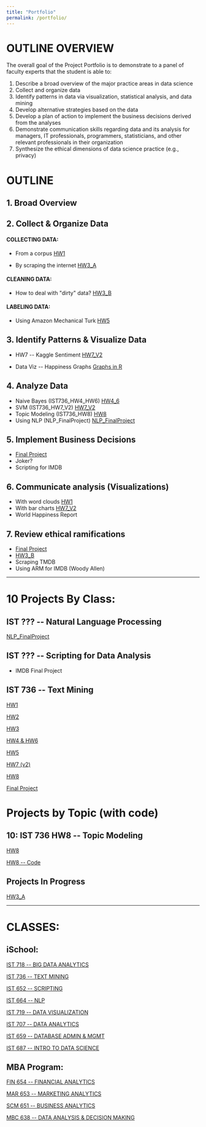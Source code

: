 ```yaml
---
title: "Portfolio"
permalink: /portfolio/
---
```


# OUTLINE OVERVIEW

The overall goal of the Project Portfolio is to demonstrate to a panel of faculty experts that the student is able to:

1. Describe a broad overview of the major practice areas in data science
2. Collect and organize data
3. Identify patterns in data via visualization, statistical analysis, and data mining
4. Develop alternative strategies based on the data
5. Develop a plan of action to implement the business decisions derived from the analyses
6. Demonstrate communication skills regarding data and its analysis for managers, IT professionals,
programmers, statisticians, and other relevant professionals in their organization
7. Synthesize the ethical dimensions of data science practice (e.g., privacy)

# OUTLINE

## 1. Broad Overview

## 2. Collect & Organize Data

#### COLLECTING DATA:

* From a corpus
[HW1](https://danielcaraway.github.io/assets/portfolio/IST736/IST736_HW1.pdf)

* By scraping the internet 
[HW3_A](https://danielcaraway.github.io/assets/portfolio/IST736/IST736_HW3.pdf)

#### CLEANING DATA: 

* How to deal with "dirty" data? 
[HW3_B](https://danielcaraway.github.io/assets/portfolio/IST736/IST736_HW3_dirtydata.pdf)

#### LABELING DATA:

* Using Amazon Mechanical Turk
[HW5](https://danielcaraway.github.io/assets/portfolio/IST736/IST736_HW5.pdf)


## 3. Identify Patterns & Visualize Data

* HW7 -- Kaggle Sentiment 
[HW7_V2](https://danielcaraway.github.io/assets/portfolio/IST736/IST736_HW7_V2.pdf)

* Data Viz -- Happiness Graphs
[Graphs in R](https://yesthisiskendra.github.io/datascience/data_visualization/IST_719_best_happiness_plots.html)

## 4. Analyze Data

* Naive Bayes (IST736_HW4_HW6)
[HW4_6](https://danielcaraway.github.io/assets/portfolio/IST736/IST736_HW4_HW6.pdf)
* SVM (IST736_HW7_V2)
[HW7_V2](https://danielcaraway.github.io/assets/portfolio/IST736/IST736_HW7_V2.pdf)
* Topic Modeling (IST736_HW8)
[HW8](https://danielcaraway.github.io/assets/portfolio/IST736/IST736_HW8.pdf)
* Using NLP (NLP_FinalProject)
[NLP_FinalProject](https://danielcaraway.github.io/assets/portfolio/NLP_FinalProject_KaggleSentiment.pdf)

## 5. Implement Business Decisions

* [Final Project](https://danielcaraway.github.io/assets/portfolio/IST736/IST736_FinalProject.pdf) 
* Joker?
* Scripting for IMDB 

## 6. Communicate analysis (Visualizations)

* With word clouds [HW1](https://danielcaraway.github.io/assets/portfolio/IST736/IST736_HW1.pdf)
* With bar charts [HW7_V2](https://danielcaraway.github.io/assets/portfolio/IST736/IST736_HW7_V2.pdf)
* World Happiness Report

## 7. Review ethical ramifications

* [Final Project](https://danielcaraway.github.io/assets/portfolio/IST736/IST736_FinalProject.pdf)
* [HW3_B](https://danielcaraway.github.io/assets/portfolio/IST736/IST736_HW3.pdf)
* Scraping TMDB
* Using ARM for IMDB (Woody Allen)


---

# 10 Projects By Class:

## IST ??? -- Natural Language Processing

[NLP_FinalProject](https://danielcaraway.github.io/assets/portfolio/NLP_FinalProject_KaggleSentiment.pdf)

## IST ??? -- Scripting for Data Analysis

* IMDB Final Project

## IST 736 -- Text Mining 

[HW1](https://danielcaraway.github.io/assets/portfolio/IST736/IST736_HW1.pdf)

[HW2](https://danielcaraway.github.io/assets/portfolio/IST736/IST736_HW2.pdf)

[HW3](https://danielcaraway.github.io/assets/portfolio/IST736/IST736_HW3_dirtydata.pdf)

[HW4 & HW6](https://danielcaraway.github.io/assets/portfolio/IST736/IST736_HW4_HW6.pdf)

[HW5](https://danielcaraway.github.io/assets/portfolio/IST736/IST736_HW5.pdf)

[HW7 (v2)](https://danielcaraway.github.io/assets/portfolio/IST736/IST736_HW7_V2.pdf)

[HW8](https://danielcaraway.github.io/assets/portfolio/IST736/IST736_HW8.pdf)

[Final Project](https://danielcaraway.github.io/assets/portfolio/IST736/IST736_FinalProject.pdf)

# Projects by Topic (with code)

## 10: IST 736 HW8 -- Topic Modeling

[HW8](https://danielcaraway.github.io/html/HW8.pdf)

[HW8 -- Code](https://danielcaraway.github.io/ist736hw8)

## Projects In Progress

[HW3_A](https://danielcaraway.github.io/assets/portfolio/IST736/IST736_HW3.pdf)


---

# CLASSES:

## iSchool:

[IST 718 -- BIG DATA ANALYTICS](https://danielcaraway.github.io/ist718/)

[IST 736 -- TEXT MINING](https://danielcaraway.github.io/ist736/)

[IST 652 -- SCRIPTING](https://danielcaraway.github.io/ist652/)

[IST 664 -- NLP](https://danielcaraway.github.io/ist664/)

[IST 719 -- DATA VISUALIZATION](https://danielcaraway.github.io/ist719/)

[IST 707 -- DATA ANALYTICS](https://danielcaraway.github.io/ist707/)

[IST 659 -- DATABASE ADMIN & MGMT](https://danielcaraway.github.io/ist659/)

[IST 687 -- INTRO TO DATA SCIENCE](https://danielcaraway.github.io/ist687/)

## MBA Program:

[FIN 654 -- FINANCIAL ANALYTICS ](https://danielcaraway.github.io/fin654/)

[MAR 653 -- MARKETING ANALYTICS ](https://danielcaraway.github.io/mar653/)

[SCM 651 -- BUSINESS ANALYTICS ](https://danielcaraway.github.io/scm651/)

[MBC 638 -- DATA ANALYSIS & DECISION MAKING ](https://danielcaraway.github.io/mbc638/)